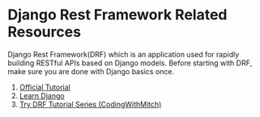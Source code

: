 # Django Rest Framework Related Resources

Django Rest Framework(DRF) which is an application used for rapidly building RESTful APIs based on Django models. Before starting with DRF, make sure you are done with Django basics once.

1. [Official Tutorial](https://www.django-rest-framework.org/tutorial/quickstart/)
2. [Learn Django](https://learndjango.com/tutorials/official-django-rest-framework-tutorial-beginners)
3. [Try DRF Tutorial Series (CodingWithMitch)](https://youtube.com/playlist?list=PLgCYzUzKIBE9Pi8wtx8g55fExDAPXBsbV)